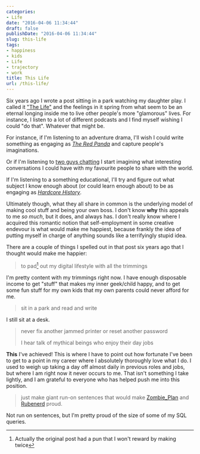 ```yaml
---
categories:
- Life
date: "2016-04-06 11:34:44"
draft: false
publishDate: "2016-04-06 11:34:44"
slug: this-life
tags:
- happiness
- kids
- Life
- trajectory
- work
title: This Life
url: /this-life/
---
```


Six years ago I wrote a post sitting in a park watching my daughter play. I called it ["The Life"](//the.geekorium.com.au/the-life/) and the feelings in it spring from what seem to be an eternal longing inside me to live other people's more "glamorous" lives. For instance, I listen to a lot of different podcasts and I find myself wishing I could "do that". Whatever that might be.

For instance, if I'm listening to an adventure drama, I'll wish I could write something as engaging as [*The Red Panda*](http://decoderringtheatre.com/shows/red-panda-adventures/) and capture people's imaginations.

Or if I'm listening to [two guys chatting](http://www.hellointernet.fm/) I start imagining what interesting conversations I could have with my favourite people to share with the world.

If I'm listening to a something educational, I'll try and figure out what subject I know enough about (or could learn enough about) to be as engaging as [*Hardcore History*](http://www.dancarlin.com/hardcore-history-series/).

Ultimately though, what they all share in common is the underlying model of making cool stuff and being your own boss. I don't know **why** this appeals to me *so much*, but it does, and always has. I don't really know where I acquired this romantic notion that self-employment in some creative endevour is what would make me happiest, because frankly the idea of putting myself in charge of anything sounds like a terrifyingly stupid idea.

There are a couple of things I spelled out in that post six years ago that I thought would make me happier:

> to pad[^padpun] out my digital lifestyle with all the trimmings

I'm pretty content with my trimmings right now. I have enough disposable
income to get "stuff" that makes my inner geek/child happy, and to get
some fun stuff for my own kids that my own parents could never afford
for me.

> sit in a park and read and write

I still sit at a desk.

> never fix another jammed printer or reset another password
>
> I hear talk of mythical beings who enjoy their day jobs

**This** I've achieved! This is where I have to point out how fortunate I've been to get to a point in my career where I absolutely thoroughly love what I do. I used to weigh up taking a day off almost daily in previous roles and jobs, but where I am right now it never occurs to me. That isn't something I take lightly, and I am grateful to everyone who has helped push me into this position.

> just make giant run-on sentences that would make [Zombie\_Plan](http://deepsighs.com/) and [Rubenerd](https://rubenerd.com/) proud.

Not run on sentences, but I'm pretty proud of the size of some of my SQL queries.

[^padpun]:Actually the original post had a pun that I won't reward by making twice